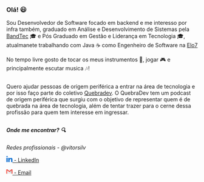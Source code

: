 ### Olá! :smiley:
Sou Desenvolvedor de Software focado em backend e me interesso por infra também, graduado em Análise e Desenvolvimento de Sistemas pela [BandTec](https://github.com/BandTec) :mortar_board: e Pós Graduado em Gestão e Liderança em Tecnologia :mortar_board:, atualmanete trabalhando com Java ☕ como Engenheiro de Software na [Elo7](https://github.com/elo7)

No tempo livre gosto de tocar os meus instrumentos :guitar:, jogar :video_game: e principalmente escutar musica :notes:!
##

Quero ajudar pessoas de origem periférica a entrar na área de tecnologia e por isso faço parte do coletivo [Quebradev](https://github.com/quebradev). O QuebraDev tem um podcast de origem periférica que surgiu com o objetivo de representar quem é de quebrada na área de tecnologia, além de tentar trazer para o cerne dessa profissão para quem tem interesse em ingressar.

##

##### Onde me encontrar? :mag:

*Redes profissionais - @vitorsilv*

[<img src="https://github.com/vitorsilv/vitorsilv/blob/main/README_Files/Icones/linkedin.png?raw=true" width="16"/>  - LinkedIn](https://www.linkedin.com/in/vitorsilv/)

[<img src="https://github.com/vitorsilv/vitorsilv/blob/main/README_Files/Icones/gmail.png?raw=true" width="16"/>  - Email](mailto:vitor.procont@gmail.com)
